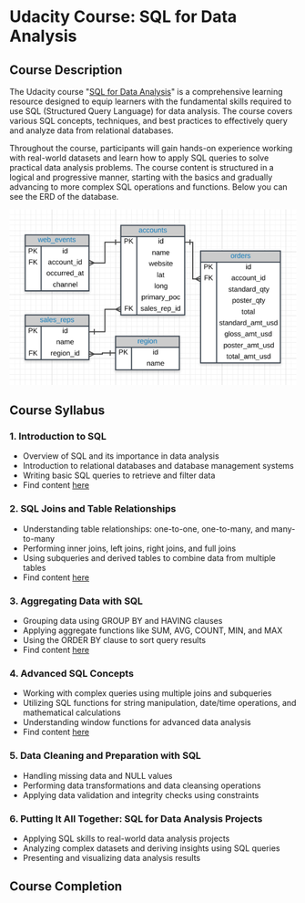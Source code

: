 # Udacity Course: SQL for Data Analysis

## Course Description

The Udacity course "[SQL for Data Analysis](https://learn.udacity.com/courses/ud198)" is a comprehensive learning resource designed to equip learners with the fundamental skills required to use SQL (Structured Query Language) for data analysis. The course covers various SQL concepts, techniques, and best practices to effectively query and analyze data from relational databases.

Throughout the course, participants will gain hands-on experience working with real-world datasets and learn how to apply SQL queries to solve practical data analysis problems. The course content is structured in a logical and progressive manner, starting with the basics and gradually advancing to more complex SQL operations and functions. Below you can see the ERD of the database. 

![Entity Relationship Diagram](./images/Database_ERD.png)

## Course Syllabus

### 1. Introduction to SQL

* Overview of SQL and its importance in data analysis
* Introduction to relational databases and database management systems
* Writing basic SQL queries to retrieve and filter data
* Find content [here](1%20Basic%20SQL/udacity_basic.sql) 

### 2. SQL Joins and Table Relationships

* Understanding table relationships: one-to-one, one-to-many, and many-to-many
* Performing inner joins, left joins, right joins, and full joins
* Using subqueries and derived tables to combine data from multiple tables
* Find content [here](2%20SQL%20joins/udacity_joins.sql) 


### 3. Aggregating Data with SQL

* Grouping data using GROUP BY and HAVING clauses
* Applying aggregate functions like SUM, AVG, COUNT, MIN, and MAX
* Using the ORDER BY clause to sort query results
* Find content [here](3%20SQL%20Aggregation/udacity_aggregation.sql) 


### 4. Advanced SQL Concepts

* Working with complex queries using multiple joins and subqueries
* Utilizing SQL functions for string manipulation, date/time operations, and mathematical calculations
* Understanding window functions for advanced data analysis
* Find content [here](4%20SQL%20Subquery%20and%20Temporary%20Tables/udacity_subquery_temp_table.sql) 


### 5. Data Cleaning and Preparation with SQL

* Handling missing data and NULL values
* Performing data transformations and data cleansing operations
* Applying data validation and integrity checks using constraints

### 6. Putting It All Together: SQL for Data Analysis Projects

* Applying SQL skills to real-world data analysis projects
* Analyzing complex datasets and deriving insights using SQL queries
* Presenting and visualizing data analysis results

## Course Completion
